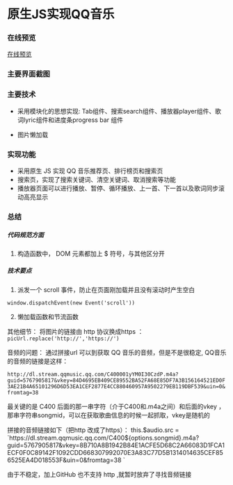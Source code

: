 # 原生JS实现QQ音乐

###  在线预览
[在线预览](https://arya1957.github.io/QQ-Music/index.html)

### 主要界面截图

### 主要技术
- 采用模块化的思想实现: Tab组件、搜索search组件、播放器player组件、歌词lyric组件和进度条progress bar 组件

- 图片懒加载

### 实现功能

- 采用原生 JS 实现 QQ 音乐推荐页、排行榜页和搜索页
- 搜索页，实现了搜索关键词、清空关键词、取消搜索等功能
- 播放器页面可以进行播放、暂停、循环播放、上一首、下一首以及歌词同步滚动高亮显示



###  总结
##### 代码规范方面
1. 构造函数中， DOM 元素都加上 $ 符号，与其他区分开

##### 技术要点

 1. 派发一个 scroll 事件，防止在页面刚加载并且没有滚动时产生空白

  ` window.dispatchEvent(new Event('scroll')) `

 2. 懒加载函数和节流函数

 其他细节：
 将图片的链接由 http 协议换成https ：
 ` picUrl.replace('http://','https://') `








音频的问题：
通过拼接url 可以到获取 QQ 音乐的音频，但是不是很稳定,
QQ音乐的音频的链接是这样：

`http://dl.stream.qqmusic.qq.com/C400001yYM0I30CzdP.m4a?guid=5767905817&vkey=84D4695EB409CE89552BA52FA68E85DF7A3B156164521ED0F3AE21B4A65101296D6D53EA1CEF2877E4CC880460957A9502279EB119DBF539&uin=0&fromtag=38`

最关键的是 C400 后面的那一串字符（介于C400和.m4a之间）和后面的vkey ，那串字符串songmid，可以在获取歌曲信息的时候一起抓取，vkey是随机的

  拼接的音频链接如下（把http 改成了https）：
   this.$audio.src = `https://dl.stream.qqmusic.qq.com/C400${options.songmid}.m4a?guid=5767905817&vkey=8B710A8B1942B84E1ACFE5D68C2A66083D1FCA1ECF0F0C89142F1092CDD668307992070E3A83C77D5B1314014635CEF856525EA4D018553F&uin=0&fromtag=38 `

由于不稳定，加上GitHub 也不支持 http ,就暂时放弃了寻找音频链接












